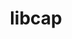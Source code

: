 ---
title: "libcap"
layout: cache
categories: [package, v0.18]
meta: {"versions": ["2.64"], "compilers": ["gcc@7.5.0"]}
spec_files: 
 - spec-0.json
spec_names:
 - 'libcap@2.64%gcc@7.5.0 arch=linux-ubuntu18.04-x86_64'
---